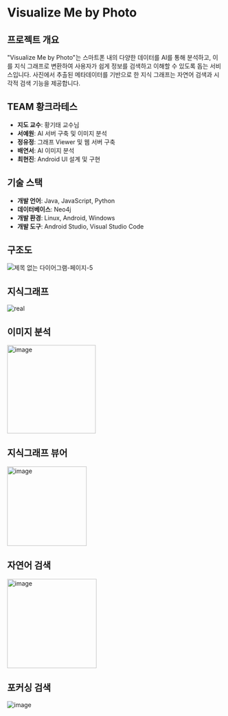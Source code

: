 # Visualize Me by Photo

## 프로젝트 개요
"Visualize Me by Photo"는 스마트폰 내의 다양한 데이터를 AI를 통해 분석하고, 이를 지식 그래프로 변환하여 사용자가 쉽게 정보를 검색하고 이해할 수 있도록 돕는 서비스입니다. 사진에서 추출된 메타데이터를 기반으로 한 지식 그래프는 자연어 검색과 시각적 검색 기능을 제공합니다.

## TEAM 황크라테스
- **지도 교수**: 황기태 교수님
- **서예원**: AI 서버 구축 및 이미지 분석
- **정유정**: 그래프 Viewer 및 웹 서버 구축
- **배연서**: AI 이미지 분석
- **최현진**: Android UI 설계 및 구현

## 기술 스택
- **개발 언어**: Java, JavaScript, Python
- **데이터베이스**: Neo4j
- **개발 환경**: Linux, Android, Windows
- **개발 도구**: Android Studio, Visual Studio Code

## 구조도
![제목 없는 다이어그램-페이지-5](https://github.com/GoldenApple-Hwang/.github/assets/115888336/3e3f9203-a99b-4dbe-a107-ccadaf2357a9)

## 지식그래프
![real](https://github.com/GoldenApple-Hwang/.github/assets/115888336/c86bdb4b-df2c-4134-a880-cc6115bbf3a7)

## 이미지 분석
<img width="206" alt="image" src="https://github.com/GoldenApple-Hwang/.github/assets/115888336/c08788dd-cf22-43b4-9b43-bab171919e32">

## 지식그래프 뷰어
<img width="185" alt="image" src="https://github.com/GoldenApple-Hwang/.github/assets/115888336/5cdb5a6e-ed9f-4cf0-8083-57484ce938df">

## 자연어 검색
<img width="208" alt="image" src="https://github.com/GoldenApple-Hwang/.github/assets/115888336/bdce2903-bc7f-44a6-92aa-ebc298c80d25">

## 포커싱 검색
![image](https://github.com/GoldenApple-Hwang/.github/assets/115888336/ea4049e4-ca36-4699-be8e-91d83ae7af94)

